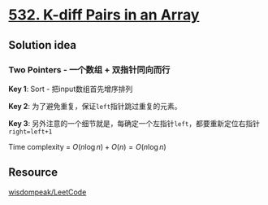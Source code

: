 # [532. K-diff Pairs in an Array](https://leetcode.com/problems/k-diff-pairs-in-an-array/description/)

## Solution idea

### Two Pointers - 一个数组 + 双指针同向而行

**Key 1**: Sort - 把input数组首先增序排列

**Key 2**: 为了避免重复，保证`left`指针跳过重复的元素。

**Key 3**: 另外注意的一个细节就是，每确定一个左指针`left`，都要重新定位右指针`right=left+1`

Time complexity = $O(n\log n) + O(n) = O(n\log n)$

## Resource

[wisdompeak/LeetCode](https://github.com/wisdompeak/LeetCode/tree/master/Two_Pointers/532.K-diff-Pairs-in-an-Array)